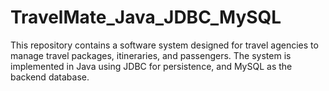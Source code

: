 # TravelMate_Java_JDBC_MySQL
This repository contains a software system designed for travel agencies to manage travel packages, itineraries, and passengers. The system is implemented in Java using JDBC for persistence, and MySQL as the backend database.
